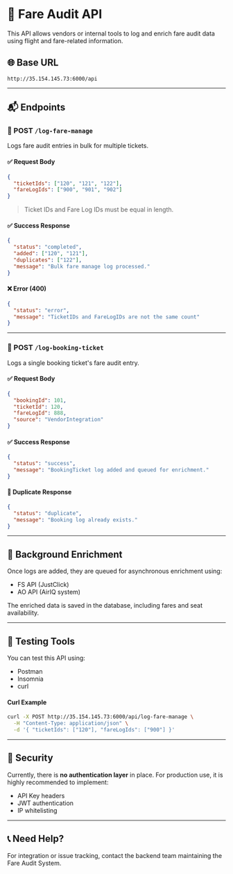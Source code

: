 # 📘 Fare Audit API

This API allows vendors or internal tools to log and enrich fare audit data using flight and fare-related information.

## 🌐 Base URL

```
http://35.154.145.73:6000/api
```

---

## 📬 Endpoints

### 🔹 POST `/log-fare-manage`

Logs fare audit entries in bulk for multiple tickets.

#### ✅ Request Body

```json
{
  "ticketIds": ["120", "121", "122"],
  "fareLogIds": ["900", "901", "902"]
}
```

> Ticket IDs and Fare Log IDs must be equal in length.

#### ✅ Success Response

```json
{
  "status": "completed",
  "added": ["120", "121"],
  "duplicates": ["122"],
  "message": "Bulk fare manage log processed."
}
```

#### ❌ Error (400)

```json
{
  "status": "error",
  "message": "TicketIDs and FareLogIDs are not the same count"
}
```

---

### 🔹 POST `/log-booking-ticket`

Logs a single booking ticket's fare audit entry.

#### ✅ Request Body

```json
{
  "bookingId": 101,
  "ticketId": 120,
  "fareLogId": 888,
  "source": "VendorIntegration"
}
```

#### ✅ Success Response

```json
{
  "status": "success",
  "message": "BookingTicket log added and queued for enrichment."
}
```

#### 🚫 Duplicate Response

```json
{
  "status": "duplicate",
  "message": "Booking log already exists."
}
```

---

## 🔄 Background Enrichment

Once logs are added, they are queued for asynchronous enrichment using:

- FS API (JustClick)
- AO API (AirIQ system)

The enriched data is saved in the database, including fares and seat availability.

---

## 🧪 Testing Tools

You can test this API using:

- Postman
- Insomnia
- curl

#### Curl Example

```bash
curl -X POST http://35.154.145.73:6000/api/log-fare-manage \
  -H "Content-Type: application/json" \
  -d '{ "ticketIds": ["120"], "fareLogIds": ["900"] }'
```

---

## 🔐 Security

Currently, there is **no authentication layer** in place. For production use, it is highly recommended to implement:

- API Key headers
- JWT authentication
- IP whitelisting

---

## 📞 Need Help?

For integration or issue tracking, contact the backend team maintaining the Fare Audit System.